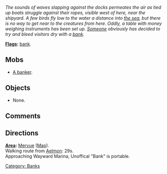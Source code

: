 *The sounds of waves slapping against the docks permeates the air as
tied up boats struggle against their ropes, visible west of here, near
the shipyard. A few birds fly low to the water a distance into [the
sea](:Category:_Sea_Of_Strayed_Hopes "wikilink"), but there is no way to
get near to the creatures from here. Oddly, a table with money weighing
instruments has been set up. [Someone](Banker "wikilink") obviously has
decided to try and bleed visitors dry with a
[bank](:Category:_Banks "wikilink").*

**[Flags](:Category:_Room_Types "wikilink"):**
[bank](:Category:_Banks "wikilink").  

## Mobs

-   [A banker](Banker "wikilink").

## Objects

-   None.

## Comments

## Directions

**[Area](:Category:_Areas "wikilink"):**
[Mervue](:Category:_Mervue "wikilink") ([Map](Mervue_Map "wikilink")).  
Walking route from [Aelmon](Aelmon "wikilink"): 29s.  
Approaching Wayward Marina, Unoffical "Bank" is portable.  

[Category: Banks](Category:_Banks "wikilink")
